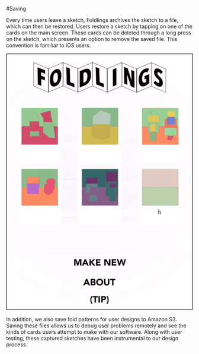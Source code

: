 #Saving

Every time users leave a sketch, Foldlings archives the sketch to a file, which can then be restored.  Users restore a sketch by tapping on one of the cards on the main screen.  These cards can be deleted through a long press on the sketch, which presents an option to remove the saved file.  This convention is familiar to iOS users.

![Saved sketches displayed on the main screen.](figures/34_UI_Saving/saved_sketches.png)

In addition, we also save fold patterns for user designs to Amazon S3.  Saving these files allows us to debug user problems remotely and see the kinds of cards users attempt to make with our software.  Along with user testing, these captured sketches have been instrumental to our design process.